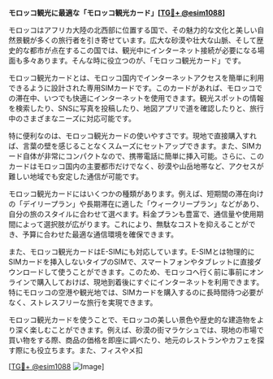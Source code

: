 **モロッコ観光に最適な「モロッコ観光カード」[[TG💪+ @esim1088](https://t.me/s/esim1088)]**

モロッコはアフリカ大陸の北西部に位置する国で、その魅力的な文化と美しい自然景観が多くの旅行者を引き寄せています。広大な砂漠や壮大な山脈、そして歴史的な都市が点在するこの国では、観光中にインターネット接続が必要になる場面も多々あります。そんな時に役立つのが、「モロッコ観光カード」です。

モロッコ観光カードとは、モロッコ国内でインターネットアクセスを簡単に利用できるように設計された専用SIMカードです。このカードがあれば、モロッコでの滞在中、いつでも快適にインターネットを使用できます。観光スポットの情報を検索したり、SNSに写真を投稿したり、地図アプリで道を確認したりと、旅行中のさまざまなニーズに対応可能です。

特に便利なのは、モロッコ観光カードの使いやすさです。現地で直接購入すれば、言葉の壁を感じることなくスムーズにセットアップできます。また、SIMカード自体が非常にコンパクトなので、携帯電話に簡単に挿入可能。さらに、このカードはモロッコ国内の主要都市だけでなく、砂漠や山岳地帯など、アクセスが難しい地域でも安定した通信が可能です。

モロッコ観光カードにはいくつかの種類があります。例えば、短期間の滞在向けの「デイリープラン」や長期滞在に適した「ウィークリープラン」などがあり、自分の旅のスタイルに合わせて選べます。料金プランも豊富で、通信量や使用期間によって選択肢が広がります。これにより、無駄なコストを抑えることができ、予算に合わせた最適な通信環境を確保できます。

また、モロッコ観光カードはE-SIMにも対応しています。E-SIMとは物理的にSIMカードを挿入しないタイプのSIMで、スマートフォンやタブレットに直接ダウンロードして使うことができます。このため、モロッコへ行く前に事前にオンラインで購入しておけば、現地到着後にすぐにインターネットを利用できます。特にモロッコの空港や観光地では、SIMカードを購入するのに長時間待つ必要がなく、ストレスフリーな旅行を実現できます。

モロッコ観光カードを使うことで、モロッコの美しい景色や歴史的な建造物をより深く楽しむことができます。例えば、砂漠の街マラケシュでは、現地の市場で買い物をする際、商品の価格を即座に調べたり、地元のレストランやカフェを探す際にも役立ちます。また、フィスやメ扣

[[TG💪+ @esim1088](https://t.me/s/esim1088) ![Image](https://i.postimg.cc/Y0z9fWf4/image.png)]